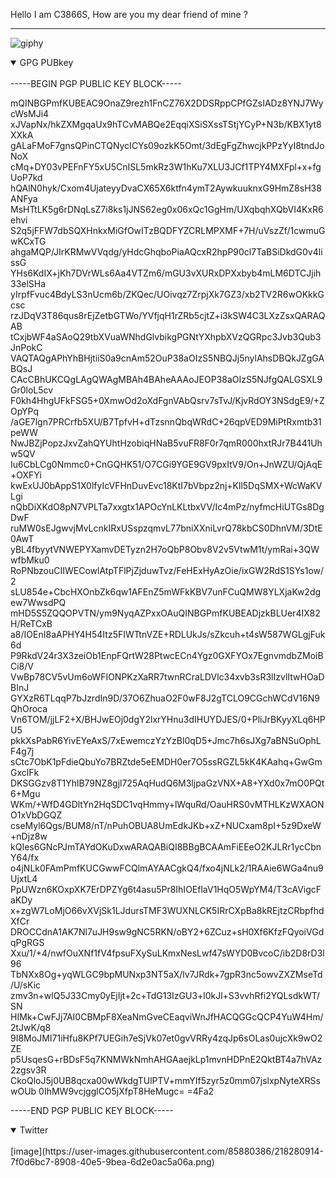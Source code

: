 Hello I am C3866S,
How are you my dear friend of mine ? 

------------------------------------------------------------------------------





![giphy](https://user-images.githubusercontent.com/85880386/218280547-ae36df60-459c-4305-9c95-c2703fe34f83.gif)


<details open>
<summary>GPG PUBkey</summary>
<br>
-----BEGIN PGP PUBLIC KEY BLOCK-----

mQINBGPmfKUBEAC9OnaZ9rezh1FnCZ76X2DDSRppCPfGZsIADz8YNJ7WycWsMJi4
xJVapNx/hkZXMgqaUx9hTCvMABQe2EqqiXSiSXssTStjYCyP+N3b/KBX1yt8XXkA
gALaFMoF7gnsQPinCTQNycICYs09ozkK5Omt/3dEgFgZhwcjkPPzYyI8tndJoNoX
cMq+DY03vPEFnFY5xU5CnISL5mkRz3W1hKu7XLU3JCf1TPY4MXFpl+x+fgUoP7kd
hQAlN0hyk/Cxom4UjateyyDvaCX65X6ktfn4ymT2AywkuuknxG9HmZ8sH38ANFya
MsHTtLK5g6rDNqLsZ7i8ks1jJNS62eg0x06xQc1GgHm/UXqbqhXQbVI4KxR6ehvi
S2q5jFFW7dbSQXHnkxMiGfOwITzBQDFYZCRLMPXMF+7H/uVszZf/1cwmuGwKCxTG
ahgaMQP/JIrKRMwVVqdg/yHdcGhqboPiaAQcxR2hpP90cl7TaBSiDkdG0v4lissG
YHs6KdIX+jKh7DVrWLs6Aa4VTZm6/mGU3vXURxDPXxbyb4mLM6DTCJjih33elSHa
yIrpfFvuc4BdyLS3nUcm6b/ZKQec/UOivqz7ZrpjXk7GZ3/xb2TV2R6wOKkkGcsc
rzJDqV3T86qus8rEjZetbGTWo/YVfjqH1rZRb5cjtZ+i3kSW4C3LXzZsxQARAQAB
tCxjbWF4aSAoQ29tbXVuaWNhdGlvbikgPGNtYXhpbXVzQGRpc3Jvb3Qub3JnPokC
VAQTAQgAPhYhBHjtiiS0a9cnAm52OuP38aOIzS5NBQJj5nylAhsDBQkJZgGABQsJ
CAcCBhUKCQgLAgQWAgMBAh4BAheAAAoJEOP38aOIzS5NJfgQALGSXL9Gr0loL5cv
F0kh4HhgUFkFSG5+0XmwOd2oXdFgnVAbQsrv7sTvJ/KjvRdOY3NSdgE9/+ZOpYPq
/aGE7lgn7PRCrfb5XU/B7TpfvH+dTzsnnQbqWRdC+26qpVED9MiPtRxmtb31peWW
NwJBZjPopzJxvZahQYUhtHzobiqHNaB5vuFR8F0r7qmR000hxtRJr7B441Uhw5QV
Iu6CbLCg0Nmmc0+CnGQHK51/O7CGi9YGE9GV9pxItV9/On+JnWZU/QjAqE+OXFYi
kwExUJ0bAppS1X0lfyIcVFHnDuvEvc18KtI7bVbpz2nj+Kll5DqSMX+WcWaKVLgi
nQbDiXKdO8pN7VPLTa7xxgtx1APOcYnLKLtbxVV/Ic4mPz/nyfmcHiUTGs8DgDwF
ruMW0sEJgwvjMvLcnkIRxUSspzqmvL77bniXXniLvrQ78kbCS0DhnVM/3DtE0AwT
yBL4fbyytVNWEPYXamvDETyzn2H7oQbP8Obv8V2v5VtwM1t/ymRai+3QWwfbMku0
RoPNbzouCIIWECowlAtpTFlPjZjduwTvz/FeHExHyAzOie/ixGW2RdS1SYs1ow/2
sLU854e+CbcHXOnbZk6qw1AFEnZ5mWFkKBV7unFCuQMW8YLXjaKw2dgew7WwsdPQ
mHD5S5ZQQOPVTN/ym9NyqAZPxxOAuQINBGPmfKUBEADjzkBLUer4IX82H/ReTCxB
a8/IOEnI8aAPHY4H54Itz5FIWTtnVZE+RDLUkJs/sZkcuh+t4sW587WGLgjFuk6d
P9RkdV24r3X3zeiOb1EnpFQrtW28PtwcECn4Ygz0GXFYOx7EgnvmdbZMoiBCi8/V
VwBp78CV5vUm6oWFIONPKzXaRR7twnRCraLDVlc34xvb3sR3lIzvlItwHOaDBInJ
GYXzR6TLqqP7bJzrdIn9D/37O6ZhuaO2F0wF8J2gTCLO9CGchWCdV16N9QhOroca
Vn6TOM/jjLF2+X/BHJwEOj0dgY2lxrYHnu3dIHUYDJES/0+PliJrBKyyXLq6HPU5
pkkXsPabR6YivEYeAxS/7xEwemczYzYzBl0qD5+Jmc7h6sJXg7aBNSuOphLF4g7j
sCtc7ObK1pFdieQbuYo7BRZtde5eEMDH0er7O5ssRGZL5kK4KAahq+GwGmGxclFk
DKSGGzv8T1YhlB79NZ8gjl725AqHudQ6M3ljpaGzVNX+A8+YXd0x7mO0PQt6+Mgu
WKm/+WfD4GDltYn2HqSDC1vqHmmy+lWquRd/OauHRS0vMTHLKzWXAONO1xVbDGQZ
cseMyl6Qgs/BUM8/nT/nPuhOBUA8UmEdkJKb+xZ+NUCxam8pI+5z9DxeW+nDjz8w
kQIes6GNcPJmTAYdOKuDxwARAQABiQI8BBgBCAAmFiEEeO2KJLRr1ycCbnY64/fx
o4jNLk0FAmPmfKUCGwwFCQlmAYAACgkQ4/fxo4jNLk2/1RAAie6WGa4nu9UjxtL4
PpUWzn6KOxpXK7ErDPZYg6t4asu5Pr8IhIOEflaV1HqO5WpYM4/T3cAVigcFaKDy
x+zgW7LoMjO66vXVjSk1LJdursTMF3WUXNLCK5IRrCXpBa8kREjtzCRbpfhdXfCr
DROCCdnA1AK7Nl7uJH9sw9gNC5RKN/oBY2+6ZCuz+sH0Xf6KfzFQyoiVGdqPgRGS
Xxu/1/+4/nwfOuXNf1fV4fpsuFXySuLKmxNesLwf47sWYD0BvcoC/ib2D8rD3l96
TbNXx8Og+yqWLGC9bpMUNxp3NT5aX/lv7JRdk+7gpR3nc5owvZXZMseTd/U/sKic
zmv3n+wlQ5J33Cmy0yEjIjt+2c+TdG13IzGU3+l0kJl+S3vvhRfi2YQLsdkWT/SN
HIMk+CwFJj7AI0CBMpF8XeaNmGveCEaqviWnJfHACQGGcQCP4YuW4Hm/2tJwK/q8
9I8MoJMI71iHfu8KPf7UEGih7eSjVk07et0gvVRRy4zqJp6sOLas0ujcXk9wO2ZE
p5UsqesG+rBDsF5q7KNMWkNmhAHGAaejkLp1mvnHDPnE2QktBT4a7hVAz2zgsv3R
CkoQloJ5j0UB8qcxa00wWkdgTUlPTV+mmYIf5zyr5z0mm07jslxpNyteXRSswOUb
0IhMW9vcjgglCO5jXfpT8HeMugc=
=4Fa2

 -----END PGP PUBLIC KEY BLOCK-----
 
</details>

<details open>
<summary>Twitter</summary>
<br>
[image](https://user-images.githubusercontent.com/85880386/218280914-7f0d6bc7-8908-40e5-9bea-6d2e0ac5a06a.png) 
</details>
